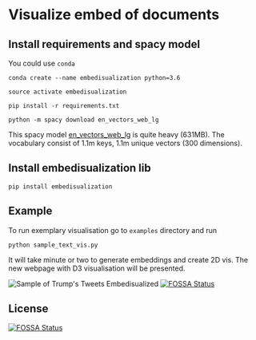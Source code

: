 # Visualize embed of documents

## Install requirements and spacy model

You could use `conda`

`conda create --name embedisualization python=3.6`

`source activate embedisualization`

`pip install -r requirements.txt`

`python -m spacy download en_vectors_web_lg`

This spacy model [en_vectors_web_lg](https://spacy.io/models/en#en_vectors_web_lg) is quite heavy (631MB). The vocabulary consist of 1.1m keys, 1.1m unique vectors (300 dimensions).

## Install embedisualization lib

`pip install embedisualization`

## Example

To run exemplary visualisation go to `examples` directory and run

`python sample_text_vis.py`

It will take minute or two to generate embeddings and create 2D vis. The new webpage with D3 visualisation will be presented.

![Sample of Trump's Tweets Embedisualized](https://raw.githubusercontent.com/laugustyniak/embedisualization/master/examples/trump.gif)
[![FOSSA Status](https://app.fossa.io/api/projects/git%2Bgithub.com%2Flaugustyniak%2Fembedisualization.svg?type=shield)](https://app.fossa.io/projects/git%2Bgithub.com%2Flaugustyniak%2Fembedisualization?ref=badge_shield)


## License
[![FOSSA Status](https://app.fossa.io/api/projects/git%2Bgithub.com%2Flaugustyniak%2Fembedisualization.svg?type=large)](https://app.fossa.io/projects/git%2Bgithub.com%2Flaugustyniak%2Fembedisualization?ref=badge_large)